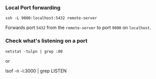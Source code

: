 ### Local Port forwarding

    ssh -L 9000:localhost:5432 remote-server

Forwards port `5432` from the `remote-server` to port `9000` on `localhost`.

### Check what's listening on a port

    netstat -tulpn | grep :80
  
or

   lsof -n -i:3000 | grep LISTEN
